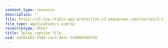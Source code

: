 ```yaml
---
content_type: resource
description: ''
file: https://ol-ocw-studio-app-production.s3.amazonaws.com/courses/5-60-thermodynamics-kinetics-spring-2008/a3c6a2b351dbcac24e2c74d0919357e0_e124JF_DHCQ.srt
file_type: application/x-subrip
resourcetype: Other
title: 3play caption file
uid: a3c6a2b3-51db-cac2-4e2c-74d0919357e0
---
```

